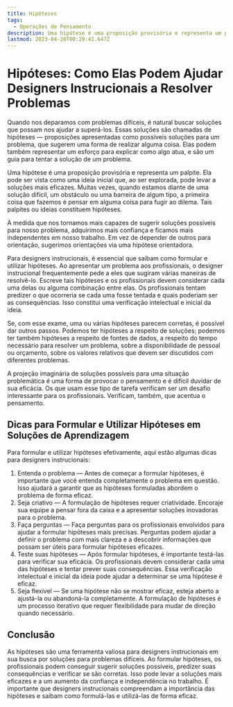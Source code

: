 ```yaml
---
title: Hipóteses
tags:
  - Operações de Pensamento
description: Uma hipótese é uma proposição provisória e representa um palpite.
lastmod: 2023-04-20T00:29:42.647Z
---
```


# Hipóteses: Como Elas Podem Ajudar Designers Instrucionais a Resolver Problemas

Quando nos deparamos com problemas difíceis, é natural buscar soluções que possam nos ajudar a superá-los. Essas soluções são chamadas de hipóteses — proposições apresentadas como possíveis soluções para um problema, que sugerem uma forma de realizar alguma coisa. Elas podem também representar um esforço para explicar como algo atua, e são um guia para tentar a solução de um problema.

Uma hipótese é uma proposição provisória e representa um palpite. Ela pode ser vista como uma ideia inicial que, ao ser explorada, pode levar a soluções mais eficazes. Muitas vezes, quando estamos diante de uma solução difícil, um obstáculo ou uma barreira de algum tipo, a primeira coisa que fazemos é pensar em alguma coisa para fugir ao dilema. Tais palpites ou ideias constituem hipóteses.

À medida que nos tornamos mais capazes de sugerir soluções possíveis para nosso problema, adquirimos mais confiança e ficamos mais independentes em nosso trabalho. Em vez de depender de outros para orientação, sugerimos orientações via uma hipótese orientadora.

Para designers instrucionais, é essencial que saibam como formular e utilizar hipóteses. Ao apresentar um problema aos profissionais, o designer instrucional frequentemente pede a eles que sugiram várias maneiras de resolvê-lo. Escreve tais hipóteses e os profissionais devem considerar cada uma delas ou alguma combinação entre elas. Os profissionais tentam predizer o que ocorreria se cada uma fosse tentada e quais poderiam ser as consequências. Isso constitui uma verificação intelectual e inicial da ideia.

Se, com esse exame, uma ou várias hipóteses parecem corretas, é possível dar outros passos. Podemos ter hipóteses a respeito de soluções; podemos ter também hipóteses a respeito de fontes de dados, a respeito do tempo necessário para resolver um problema, sobre a disponibilidade de pessoal ou orçamento, sobre os valores relativos que devem ser discutidos com diferentes problemas.

A projeção imaginária de soluções possíveis para uma situação problemática é uma forma de provocar o pensamento e é difícil duvidar de sua eficácia. Os que usam esse tipo de tarefa verificam ser um desafio interessante para os profissionais. Verificam, também, que acentua o pensamento.

## Dicas para Formular e Utilizar Hipóteses em Soluções de Aprendizagem

Para formular e utilizar hipóteses efetivamente, aqui estão algumas dicas para designers instrucionais:

1.  Entenda o problema — Antes de começar a formular hipóteses, é importante que você entenda completamente o problema em questão. Isso ajudará a garantir que as hipóteses formuladas abordem o problema de forma eficaz.    
2.  Seja criativo — A formulação de hipóteses requer criatividade. Encoraje sua equipe a pensar fora da caixa e a apresentar soluções inovadoras para o problema.    
3.  Faça perguntas — Faça perguntas para os profissionais envolvidos para ajudar a formular hipóteses mais precisas. Perguntas podem ajudar a definir o problema com mais clareza e a descobrir informações que possam ser úteis para formular hipóteses eficazes.    
4.  Teste suas hipóteses — Após formular hipóteses, é importante testá-las para verificar sua eficácia. Os profissionais devem considerar cada uma das hipóteses e tentar prever suas consequências. Essa verificação intelectual e inicial da ideia pode ajudar a determinar se uma hipótese é eficaz.    
5.  Seja flexível — Se uma hipótese não se mostrar eficaz, esteja aberto a ajustá-la ou abandoná-la completamente. A formulação de hipóteses é um processo iterativo que requer flexibilidade para mudar de direção quando necessário. 

## Conclusão

As hipóteses são uma ferramenta valiosa para designers instrucionais em sua busca por soluções para problemas difíceis. Ao formular hipóteses, os profissionais podem conseguir sugerir soluções possíveis, predizer suas consequências e verificar se são corretas. Isso pode levar a soluções mais eficazes e a um aumento da confiança e independência no trabalho. É importante que designers instrucionais compreendam a importância das hipóteses e saibam como formulá-las e utilizá-las de forma eficaz.
